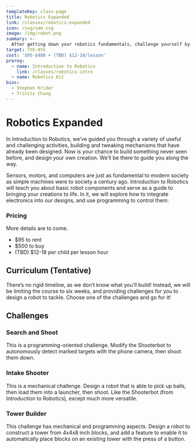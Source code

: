 ```yaml
---
templateKey: class-page
title: Robotics Expanded
link: /classes/robotics-expanded
icon: /svg/sam.svg
image: /img/robot.png
summary: >-
  After getting down your robotics fundamentals, challenge yourself by designing your very own creation! 
target: 7th-9th
cost: '$95-$400 + (TBD) $12-18/lesson'
prereq:
  - name: Introduction to Robotics
    link: /classes/robotics-intro
  - name: Robotics Kit
bios:
  - Stephen Krider
  - Trinity Chung
---
```

# Robotics Expanded
In Introduction to Robotics, we’ve guided you through a variety of useful and challenging activities, building and tweaking mechanisms that have already been designed. Now is your chance to build something never seen before, and design your own creation. We’ll be there to guide you along the way.

Sensors, motors, and computers are just as fundamental to modern society as simple machines were to society a century ago. Introduction to Robotics will teach you about basic robot components and serve as a guide to bringing your creations to life. In it, we will explore how to integrate electronics into our designs, and use programming to control them.

### Pricing
More details are to come.
* $95 to rent
* $500 to buy
* (TBD) $12-18 per child per lesson hour

## Curriculum (Tentative)
There’s no rigid timeline, as we don’t know what you’ll build! Instead, we will be limiting the course to six weeks, and providing challenges for you to design a robot to tackle. Choose one of the challenges and go for it!

## Challenges

### Search and Shoot

This is a programming-oriented challenge. Modify the Shooterbot to autonomously detect marked targets with the phone camera, then shoot them down.

### Intake Shooter

This is a mechanical challenge. Design a robot that is able to pick up balls, then load them into a launcher, then shoot. Like the Shooterbot (from Introduction to Robotics), except much more versatile.

### Tower Builder

This challenge has mechanical and programming aspects. Design a robot to construct a tower from 4x4x8 inch blocks, and add a feature to enable it to automatically place blocks on an existing tower with the press of a button. 